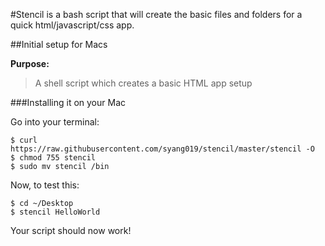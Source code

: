 #Stencil is a bash script that will create the basic files and folders for a quick html/javascript/css app.

##Initial setup for Macs

**Purpose:**

>A shell script which creates a basic HTML app setup

###Installing it on your Mac

Go into your terminal:

	$ curl https://raw.githubusercontent.com/syang019/stencil/master/stencil -O
	$ chmod 755 stencil
	$ sudo mv stencil /bin

Now, to test this:

	$ cd ~/Desktop
	$ stencil HelloWorld

Your script should now work!
